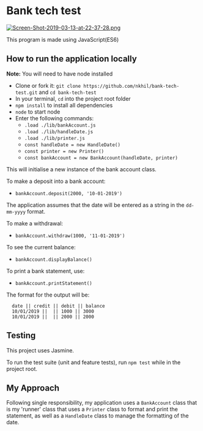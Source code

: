 # Bank tech test

[![Screen-Shot-2019-03-13-at-22-37-28.png](https://i.postimg.cc/s2JsPpNG/Screen-Shot-2019-03-13-at-22-37-28.png)](https://postimg.cc/jWCptJKR)

This program is made using JavaScript(ES6)

## How to run the application locally

**Note:** You will need to have node installed

- Clone or fork it: `git clone https://github.com/nkhil/bank-tech-test.git` and `cd bank-tech-test`
- In your terminal, `cd` into the project root folder
- `npm install` to install all dependencies
- `node` to start node
- Enter the following commands:
  - `.load ./lib/bankAccount.js`
  - `.load ./lib/handleDate.js`
  - `.load ./lib/printer.js`
  - `const handleDate = new HandleDate()`
  - `const printer = new Printer()`
  - `const bankAccount = new BankAccount(handleDate, printer)`

This will initialise a new instance of the bank account class.

To make a deposit into a bank account:

- `bankAccount.deposit(2000, '10-01-2019')`

The application assumes that the date will be entered as a string in the `dd-mm-yyyy` format.

To make a withdrawal:

- `bankAccount.withdraw(1000, '11-01-2019')`

To see the current balance:

- `bankAccount.displayBalance()`

To print a bank statement, use:

- `bankAccount.printStatement()`

The format for the output will be:

```
  date || credit || debit || balance
  10/01/2019 ||  || 1000 || 3000
  10/01/2019 ||  || 2000 || 2000
```

## Testing

This project uses Jasmine.

To run the test suite (unit and feature tests), run `npm test` while in the project root.

## My Approach

Following single responsibility, my application uses a `BankAccount` class that is my 'runner' class that uses a `Printer` class to format and print the statement, as well as a `HandleDate` class to manage the formatting of the date.
